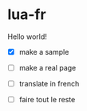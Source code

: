 # lua-fr

Hello world!

 * [x] make a sample
 * [ ] make a real page
 * [ ] translate in french
 * [ ] faire tout le reste


